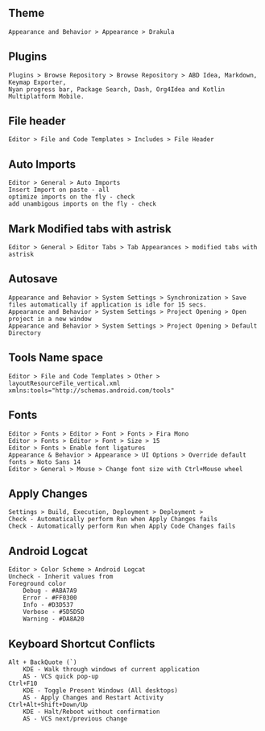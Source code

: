 ## Theme

    Appearance and Behavior > Appearance > Drakula
  
## Plugins

    Plugins > Browse Repository > Browse Repository > ABD Idea, Markdown, Keymap Exporter,
	Nyan progress bar, Package Search, Dash, Org4Idea and Kotlin Multiplatform Mobile.
	
## File header

    Editor > File and Code Templates > Includes > File Header
  
## Auto Imports
  
    Editor > General > Auto Imports
    Insert Import on paste - all
    optimize imports on the fly - check
    add unambigous imports on the fly - check
    
## Mark Modified tabs with astrisk

    Editor > General > Editor Tabs > Tab Appearances > modified tabs with astrisk
  
## Autosave

    Appearance and Behavior > System Settings > Synchronization > Save files automatically if application is idle for 15 secs.
    Appearance and Behavior > System Settings > Project Opening > Open project in a new window
	Appearance and Behavior > System Settings > Project Opening > Default Directory
     
## Tools Name space

    Editor > File and Code Templates > Other > layoutResourceFile_vertical.xml
    xmlns:tools="http://schemas.android.com/tools"
    
## Fonts

    Editor > Fonts > Editor > Font > Fonts > Fira Mono
	Editor > Fonts > Editor > Font > Size > 15
	Editor > Fonts > Enable font ligatures
    Appearance & Behavior > Appearance > UI Options > Override default fonts > Noto Sans 14
    Editor > General > Mouse > Change font size with Ctrl+Mouse wheel
	
## Apply Changes

	Settings > Build, Execution, Deployment > Deployment >
	Check - Automatically perform Run when Apply Changes fails
	Check - Automatically perform Run when Apply Code Changes fails
	
## Android Logcat

	Editor > Color Scheme > Android Logcat
	Uncheck - Inherit values from
	Foreground color
		Debug - #ABA7A9
		Error - #FF0300
		Info - #D3D537
		Verbose - #5D5D5D
		Warning - #DA8A20

## Keyboard Shortcut Conflicts

    Alt + BackQuote (`)
		KDE - Walk through windows of current application
		AS - VCS quick pop-up
	Ctrl+F10
		KDE - Toggle Present Windows (All desktops)
		AS - Apply Changes and Restart Activity
	Ctrl+Alt+Shift+Down/Up
		KDE - Halt/Reboot without confirmation
		AS - VCS next/previous change

